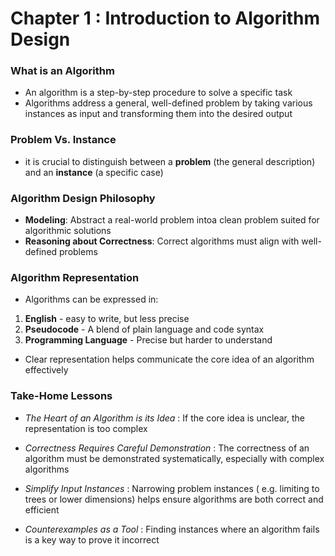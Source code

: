 # Chapter 1 : Introduction to Algorithm Design


### What is an Algorithm

- An algorithm is a step-by-step procedure to solve a specific task
- Algorithms address a general, well-defined problem by taking various instances as input and transforming them into the desired output


### Problem Vs. Instance

* it is crucial to distinguish between a **problem** (the general description) and an **instance** (a specific case)


### Algorithm Design Philosophy

* **Modeling**: Abstract a real-world problem intoa  clean problem suited for algorithmic solutions
* **Reasoning about Correctness**: Correct algorithms must align with well-defined problems


### Algorithm Representation

* Algorithms can be expressed in:

1. **English** - easy to write, but less precise
2. **Pseudocode** - A blend of plain language and code syntax
3. **Programming Language** - Precise but harder to understand

* Clear representation helps communicate the core idea of an algorithm effectively


### Take-Home Lessons

* *The Heart of an Algorithm is its Idea* : If the core idea is unclear, the representation is too complex


* *Correctness Requires Careful Demonstration* : The correctness of an algorithm must be demonstrated systematically, especially with complex algorithms


* *Simplify Input Instances* : Narrowing problem instances ( e.g. limiting to trees or lower dimensions) helps ensure algorithms are both correct and efficient


* *Counterexamples as a Tool* : Finding instances where an algorithm fails is a key way to prove it incorrect
